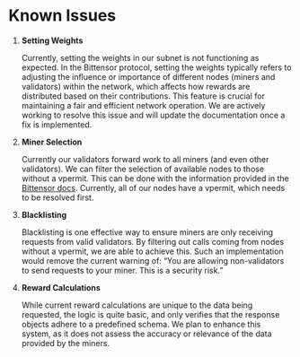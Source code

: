 # Known Issues

1. **Setting Weights**

   Currently, setting the weights in our subnet is not functioning as expected. In the Bittensor protocol, setting the weights typically refers to adjusting the influence or importance of different nodes (miners and validators) within the network, which affects how rewards are distributed based on their contributions. This feature is crucial for maintaining a fair and efficient network operation. We are actively working to resolve this issue and will update the documentation once a fix is implemented.

2. **Miner Selection**

   Currently our validators forward work to all miners (and even other validators). We can filter the selection of available nodes to those without a vpermit. This can be done with the information provided in the [Bittensor docs](https://docs.bittensor.com/subnets/register-validate-mine#validator-permit). Currently, all of our nodes have a vpermit, which needs to be resolved first.

3. **Blacklisting**

   Blacklisting is one effective way to ensure miners are only receiving requests from valid validators. By filtering out calls coming from nodes without a vpermit, we are able to achieve this. Such an implementation would remove the current warning of: “You are allowing non-validators to send requests to your miner. This is a security risk.”

4. **Reward Calculations**

   While current reward calculations are unique to the data being requested, the logic is quite basic, and only verifies that the response objects adhere to a predefined schema. We plan to enhance this system, as it does not assess the accuracy or relevance of the data provided by the miners.
